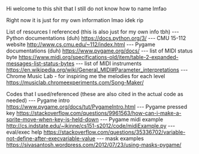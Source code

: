 Hi welcome to this shit that I still do not know how to name lmfao

Right now it is just for my own information lmao idek rip

List of resources I referenced (this is also just for my own info tbh)
--- Python documentations (duh)
    https://docs.python.org/3/
--- CMU 15-112 website
    http://www.cs.cmu.edu/~112/index.html
--- Pygame documentations (duh)
    https://www.pygame.org/docs/ 
--- list of MIDI status byte
    https://www.midi.org/specifications-old/item/table-2-expanded-messages-list-status-bytes
--- list of MIDI instruments
    https://en.wikipedia.org/wiki/General_MIDI#Parameter_interpretations 
--- Chrome Music Lab - for inspiring me the melodies for each level
    https://musiclab.chromeexperiments.com/Song-Maker/ 


Codes that I used/referenced (these are also cited in the actual code as needed)
--- Pygame intro   
    https://www.pygame.org/docs/tut/PygameIntro.html
--- Pygame pressed key 
    https://stackoverflow.com/questions/9961563/how-can-i-make-a-sprite-move-when-key-is-held-down
--- Pygame midi example
    http://cs.indstate.edu/~jkinne/cs151-s2012/code/midiExample.py 
--- eval/exec help
    https://stackoverflow.com/questions/35336702/variable-not-define-after-execvariable-value 
--- mask examples
    https://sivasantosh.wordpress.com/2012/07/23/using-masks-pygame/ 

